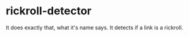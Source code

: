 # rickroll-detector
It does exactly that, what it's name says. It detects if a link is a rickroll. 
